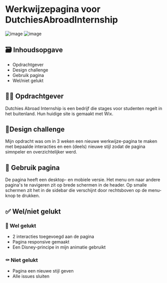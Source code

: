 # Werkwijzepagina voor DutchiesAbroadInternship 
![image](https://user-images.githubusercontent.com/112855849/214816102-0e9c6485-9a86-44e6-8f1b-84679f8a57cb.png)
![image](https://user-images.githubusercontent.com/112855849/214816245-9d24ae55-e59d-4a37-b8e9-c1e2abaf0cc6.png)
## 🗃️ Inhoudsopgave
- Opdrachtgever
- Design challenge
- Gebruik pagina
- Wel/niet gelukt

## 🧑‍💻 Opdrachtgever
Dutchies Abroad Internship is een bedrijf die stages voor studenten regelt in het buitenland. Hun huidige site is gemaakt met Wix.
## 📝Design challenge
Mijn opdracht was om in 3 weken een nieuwe werkwijze-pagina te maken met bepaalde interacties en een (deels) nieuwe stijl zodat de pagina simnpeler en overzichtelijker werd.
## 📱 Gebruik pagina
De pagina heeft een desktop- en mobiele versie. Het menu om naar andere pagina's te navigeren zit op brede schermen in de header. Op smalle schermen zit het in de sidebar die verschijnt door rechtsboven op de menu-knop te drukken.
## ✅ Wel/niet gelukt
### 🎉 Wel gelukt
- 2 interacties toegevoegd aan de pagina
- Pagina responsive gemaakt
- Een Disney-principe in mijn animatie gebruikt
### ⚰️ Niet gelukt
- Pagina een nieuwe stijl geven
- Alle issues sluiten
